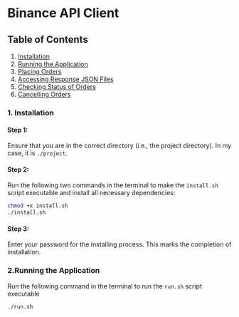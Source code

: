 # **Binance API Client**

## **Table of Contents**

1. [Installation](#installation)
2. [Running the Application](#running-the-application)
3. [Placing Orders](#placing-orders)
4. [Accessing Response JSON Files](#accessing-response-json-files)
5. [Checking Status of Orders](#checking-status-of-orders)
6. [Cancelling Orders](#cancelling-orders)

### **1. Installation**

#### **Step 1:**
Ensure that you are in the correct directory (i.e., the project directory). In my case, it is `./project`.

#### **Step 2:**
Run the following two commands in the terminal to make the `install.sh` script executable and install all necessary dependencies:

```bash
chmod +x install.sh
./install.sh
```
#### **Step 3:**
Enter your password for the installing process.
This marks the completion of installation.


### **2.Running the Application**

Run the following command in the terminal to run the `run.sh` script executable

```bash
./run.sh
```




